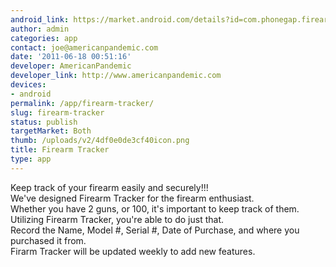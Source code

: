 ```yaml
---
android_link: https://market.android.com/details?id=com.phonegap.firearmtracker&feature=search_result
author: admin
categories: app
contact: joe@americanpandemic.com
date: '2011-06-18 00:51:16'
developer: AmericanPandemic
developer_link: http://www.americanpandemic.com
devices: 
- android
permalink: /app/firearm-tracker/
slug: firearm-tracker
status: publish
targetMarket: Both
thumb: /uploads/v2/4df0e0de3cf40icon.png
title: Firearm Tracker
type: app
---
```


Keep track of your firearm easily and securely!!!<br />
We've designed Firearm Tracker for the firearm enthusiast.<br />
Whether you have 2 guns, or 100, it's important to keep track of them.<br />
Utilizing Firearm Tracker, you're able to do just that.<br />
Record the Name, Model #, Serial #, Date of Purchase, and where you purchased it from.<br />
Firarm Tracker will be updated weekly to add new features.